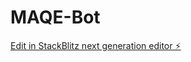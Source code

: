 # MAQE-Bot

[Edit in StackBlitz next generation editor ⚡️](https://stackblitz.com/~/github.com/chanon-s/MAQE-Bot)